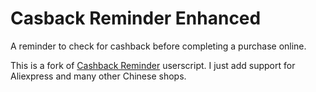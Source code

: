 # Casback Reminder Enhanced
A reminder to check for cashback before completing a purchase online.

This is a fork of [Cashback Reminder](https://greasyfork.org/ru/scripts/23730-cashback-reminder) userscript. I just add support for Aliexpress and many other Chinese shops.
